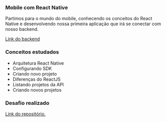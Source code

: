 ### Mobile com React Native

Partimos para o mundo do mobile, conhecendo os conceitos do React Native e desenvolvendo nossa primeira aplicação que irá se conectar com nosso backend.

[Link do backend](https://github.com/MayconRRibeiro/Back-end-com-Node.js)

### Conceitos estudados

- Arquitetura React Native
- Configurando SDK
- Criando novo projeto
- Diferenças do ReactJS
- Listando projetos da API
- Criando novos projetos

### Desafio realizado

[Link do repositório.](https://github.com/MayconRRibeiro/Conceitos-do-React-Native)

